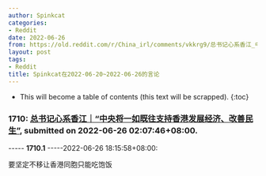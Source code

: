 ```yaml
---
author: Spinkcat
categories:
- Reddit
date: 2022-06-26
from: https://old.reddit.com/r/China_irl/comments/vkkrg9/总书记心系香江_中央将一如既往支持香港发展经济改善民生/
layout: post
tags:
- Reddit
title: Spinkcat在2022-06-20~2022-06-26的言论
---
```


* This will become a table of contents (this text will be scrapped).
{:toc}

### 1710: [总书记心系香江｜ ​“中央将一如既往支持香港发展经济、改善民生”](https://old.reddit.com/r/China_irl/comments/vkkrg9/总书记心系香江_中央将一如既往支持香港发展经济改善民生/), submitted on 2022-06-26 02:07:46+08:00.

----- __1710.1__ -----2022-06-26 18:15:58+08:00:

要坚定不移让香港同胞只能吃饱饭


